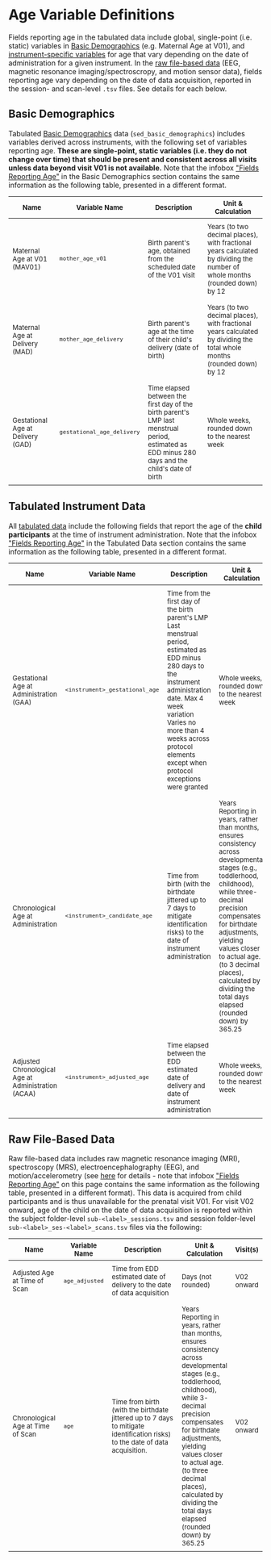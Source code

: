 # Age Variable Definitions

Fields reporting age in the tabulated data include global, single-point (i.e. static) variables in [Basic Demographics](#basic-demographics) (e.g. Maternal Age at V01), and [instrument-specific variables](#tabulated-instrument-data) for age that vary depending on the date of administration for a given instrument. In the [raw file-based data](#raw-file-based-data) (EEG, magnetic resonance imaging/spectroscropy, and motion sensor data), fields reporting age vary depending on the date of data acquisition, reported in the session- and scan-level `.tsv` files. See details for each below. 

## Basic Demographics

Tabulated [Basic Demographics](demographics.md#basic-demographics) data (`sed_basic_demographics`) includes variables derived across instruments, with the following set of variables reporting age. **These are single-point, static variables (i.e. they do not change over time) that should be present and consistent across all visits unless data beyond visit V01 is not available.** Note that the infobox ["Fields Reporting Age"](demographics.md#demo-age) in the Basic Demographics section contains the same information as the following table, presented in a different format.

<table style="width: 100%; border-collapse: collapse; table-layout: fixed; font-size: 13px;">
    <thead>
      <tr>
        <th style="width: 20%; padding: 5px; text-align: center;">Name</th>
        <th style="width: 10%; padding: 5px; text-align: center;">Variable Name</th>
        <th style="width: 30%; padding: 5px; text-align: center;">Description</th>
        <th style="width: 30%; padding: 5px; text-align: center;">Unit & Calculation</th>
      </tr>
    </thead>
    <tbody>
<td style="padding: 8px; word-wrap: break-word; white-space: normal;">Maternal Age at V01 (MAV01)</td>
<td style="padding: 8px; word-wrap: break-word; white-space: normal;"><code>mother_age_v01</code></td>
<td style="padding: 8px; word-wrap: break-word; white-space: normal;">Birth parent's age, obtained from the scheduled date of the V01 visit</td>
<td style="padding: 8px; word-wrap: break-word; white-space: normal;">Years (to two decimal places), with fractional years calculated by dividing the number of whole months (rounded down) by 12</td>
</tr>
<tr>
<td style="padding: 8px; word-wrap: break-word; white-space: normal;">Maternal Age at Delivery (MAD)</td>
<td style="padding: 8px; word-wrap: break-word; white-space: normal;"><code>mother_age_delivery</code></td>
<td style="padding: 8px; word-wrap: break-word; white-space: normal;">Birth parent's age at the time of their child's delivery (date of birth)</td>
<td style="padding: 8px; word-wrap: break-word; white-space: normal;">Years (to two decimal places), with fractional years calculated by dividing the total whole months (rounded down) by 12</td>
</tr>
<tr>
<td style="padding: 8px; word-wrap: break-word; white-space: normal;">Gestational Age at Delivery (GAD)</td>
<td style="padding: 8px; word-wrap: break-word; white-space: normal;"><code>gestational_age_delivery</code></td>
<td style="padding: 8px; word-wrap: break-word; white-space: normal;">Time elapsed between the first day of the birth parent's <span class="tooltip">LMP
		<span class="tooltiptext">last menstrual period, estimated as EDD minus 280 days</span>
	  </span> and the child's date of birth</td>
<td style="padding: 8px; word-wrap: break-word; white-space: normal;">Whole weeks, rounded down to the nearest week</td>
</tr>
</tbody>
</table>

## Tabulated Instrument Data

All [tabulated data](../datacuration/phenotypes.md) include the following fields that report the age of the **child participants** at the time of instrument administration. Note that the infobox ["Fields Reporting Age"](../datacuration/phenotypes.md#instrument-age) in the Tabulated Data section contains the same information as the following table, presented in a different format.

<table style="width: 100%; border-collapse: collapse; table-layout: fixed; font-size: 13px;">
    <thead>
      <tr>
        <th style="width: 20%; padding: 5px; text-align: center;">Name</th>
        <th style="width: 10%; padding: 5px; text-align: center;">Variable Name</th>
        <th style="width: 30%; padding: 5px; text-align: center;">Description</th>
        <th style="width: 20%; padding: 5px; text-align: center;">Unit & Calculation</th>
        <th style="width: 10%; padding: 5px; text-align: center;">Visit(s)</th>
      </tr>
    </thead>
    <tbody>
<tr>
<td style="padding: 8px; word-wrap: break-word; white-space: normal;">Gestational Age at Administration (GAA)</td>
<td style="padding: 8px; word-wrap: break-word; white-space: normal;"><code>&lt;instrument&gt;_gestational_age</code></td>
<td style="padding: 8px; word-wrap: break-word; white-space: normal;">Time from the first day of the birth parent's <span class="tooltip">LMP
		<span class="tooltiptext">Last menstrual period, estimated as EDD minus 280 days</span>
	  </span> to the instrument administration date.
    <span class="tooltip">Max 4 week variation
		<span class="tooltiptext">Varies no more than 4 weeks across protocol elements except when protocol exceptions were granted</span>
	  </span>
    </td>
<td style="padding: 8px; word-wrap: break-word; white-space: normal;">Whole weeks, rounded down to the nearest week</td>
<td style="padding: 8px; word-wrap: break-word; white-space: normal;">V01 only</td>
</tr>
<tr>
<td style="padding: 8px; word-wrap: break-word; white-space: normal;">Chronological Age at Administration</td>
<td style="padding: 8px; word-wrap: break-word; white-space: normal;"><code>&lt;instrument&gt;_candidate_age</code></td>
<td style="padding: 8px; word-wrap: break-word; white-space: normal;">Time from birth (with the birthdate jittered up to 7 days to mitigate identification risks) to the date of instrument administration</td>
<td style="padding: 8px; word-wrap: break-word; white-space: normal;"><span class="tooltip">Years
		<span class="tooltiptext">Reporting in years, rather than months, ensures consistency across developmental stages (e.g., toddlerhood, childhood), while three-decimal precision compensates for birthdate adjustments, yielding values closer to actual age.</span></span> (to 3 decimal places), calculated by dividing the total days elapsed (rounded down) by 365.25</td>
<td style="padding: 8px; word-wrap: break-word; white-space: normal;">V02 onward</td>
</tr>
<tr>
<td style="padding: 8px; word-wrap: break-word; white-space: normal;">Adjusted Chronological Age at Administration (ACAA)</td>
<td style="padding: 8px; word-wrap: break-word; white-space: normal;"><code>&lt;instrument&gt;_adjusted_age</code></td>
<td style="padding: 8px; word-wrap: break-word; white-space: normal;">Time elapsed between the <span class="tooltip">EDD
		<span class="tooltiptext">estimated date of delivery</span>
	  </span> and date of instrument administration</td>
<td style="padding: 8px; word-wrap: break-word; white-space: normal;">Whole weeks, rounded down to the nearest week</td>
<td style="padding: 8px; word-wrap: break-word; white-space: normal;">V02 onward</td>
</tr>
</tbody>
</table>

## Raw File-Based Data

Raw file-based data includes raw magnetic resonance imaging (MRI), spectroscopy (MRS), electroencephalography (EEG), and motion/accelerometry (see [here](../../datacuration/rawbids/#raw-file-based-bids-data) for details - note that infobox ["Fields Reporting Age"](../datacuration/rawbids.md#age) on this page contains the same information as the following table, presented in a different format). This data is acquired from child participants and is thus unavailable for the prenatal visit V01. For visit V02 onward, age of the child on the date of data acquisition is reported within the subject folder-level `sub-<label>_sessions.tsv` and session folder-level `sub-<label>_ses-<label>_scans.tsv` files via the following:

<table style="width: 100%; border-collapse: collapse; table-layout: fixed; font-size: 13px;">
    <thead>
      <tr>
        <th style="width: 20%; padding: 5px; text-align: center;">Name</th>
        <th style="width: 10%; padding: 5px; text-align: center;">Variable Name</th>
        <th style="width: 30%; padding: 5px; text-align: center;">Description</th>
        <th style="width: 20%; padding: 5px; text-align: center;">Unit & Calculation</th>
        <th style="width: 10%; padding: 5px; text-align: center;">Visit(s)</th>
      </tr>
    </thead>
    <tbody>
<tr>
<td style="padding: 8px; word-wrap: break-word; white-space: normal;">Adjusted Age at Time of Scan</td>
<td style="padding: 8px; word-wrap: break-word; white-space: normal;"><code>age_adjusted</code></td>
<td style="padding: 8px; word-wrap: break-word; white-space: normal;">Time from <span class="tooltip">EDD
		<span class="tooltiptext">estimated date of delivery</span>
	  </span> to the date of data acquisition</td>
<td style="padding: 8px; word-wrap: break-word; white-space: normal;">Days (not rounded)</td>
<td style="padding: 8px; word-wrap: break-word; white-space: normal;">V02 onward</td>
</tr>
<tr>
<td style="padding: 8px; word-wrap: break-word; white-space: normal;">Chronological Age at Time of Scan</td>
<td style="padding: 8px; word-wrap: break-word; white-space: normal;"><code>age</code></td>
<td style="padding: 8px; word-wrap: break-word; white-space: normal;">Time from birth (with the birthdate jittered up to 7 days to mitigate identification risks) to the date of data acquisition.</td>
<td style="padding: 8px; word-wrap: break-word; white-space: normal;"><span class="tooltip">Years
		<span class="tooltiptext">Reporting in years, rather than months, ensures consistency across developmental stages (e.g., toddlerhood, childhood), while 3-decimal precision compensates for birthdate adjustments, yielding values closer to actual age.</span></span> (to three decimal places), calculated by dividing the total days elapsed (rounded down) by 365.25</td>
<td style="padding: 8px; word-wrap: break-word; white-space: normal;">V02 onward</td>
</tr>
</tbody>
</table>





